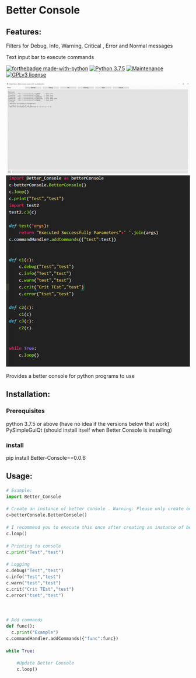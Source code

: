 # Better Console


## Features:
Filters for Debug, Info, Warning, Critical , Error and Normal messages


Text input bar to execute commands

[![forthebadge made-with-python](http://ForTheBadge.com/images/badges/made-with-python.svg)](https://www.python.org/)
[![Python 3.7.5](https://img.shields.io/badge/python-3.7.5-green.svg)](https://www.python.org/downloads/release/python-375/)
[![Maintenance](https://img.shields.io/badge/Maintained%3F-yes_if_someone_has_a_bug-blue.svg)](https://GitHub.com/Naereen/StrapDown.js/graphs/commit-activity)
[![GPLv3 license](https://img.shields.io/badge/License-GPLv3-green.svg)](http://perso.crans.org/besson/LICENSE.html)

![Filters](/imgs/ezgif-3-e5e15d50dcf7.gif)
![Filters](/imgs/code.png)


Provides a better console for python programs to use


## Installation:
### Prerequisites
python 3.7.5 or above (have no idea if the versions below that work)
PySimpleGuiQt (should install itself when Better Console is installing)

### install
 pip install Better-Console==0.0.6

## Usage:
```python
# Example:
import Better_Console

# Create an instance of better console . Warning: Please only create one instance of the object
c=betterConsole.BetterConsole()

# I recommend you to execute this once after creating an instance of better console
c.loop()

# Printing to console
c.print("Test","test")

# Logging
c.debug("Test","test")
c.info("Test","test")
c.warn("test","test")
c.crit("Crit TEst","test")
c.error("tset","test")



# Add commands
def func():
  c.print("Example")
c.commandHandler.addCommands({"func":func})

while True:

    #Update Better Console
    c.loop()


```


